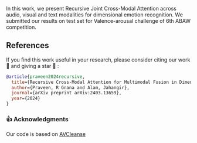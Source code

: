 In this work, we present Recursive Joint Cross-Modal Attention across audio, visual and text modalities for dimensional emotion recognition. We submitted our results on test set for Valence-arousal challenge of 6th ABAW competition. 

## References
If you find this work useful in your research, please consider citing our work :pencil: and giving a star :star2: :
```bibtex
@article{praveen2024recursive,
  title={Recursive Cross-Modal Attention for Multimodal Fusion in Dimensional Emotion Recognition},
  author={Praveen, R Gnana and Alam, Jahangir},
  journal={arXiv preprint arXiv:2403.13659},
  year={2024}
}
```

### 👍 Acknowledgments
Our code is based on [AVCleanse](https://github.com/TaoRuijie/AVCleanse)
